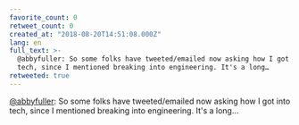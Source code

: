```yaml
---
favorite_count: 0
retweet_count: 0
created_at: "2018-08-20T14:51:08.000Z"
lang: en
full_text: >-
  @abbyfuller: So some folks have tweeted/emailed now asking how I got into
  tech, since I mentioned breaking into engineering. It's a long…
retweeted: true
---
```


[@abbyfuller](https://twitter.com/abbyfuller): So some folks have
tweeted/emailed now asking how I got into tech, since I mentioned breaking into
engineering. It's a long…
